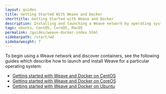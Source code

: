 ```yaml
---
layout: guides
title: Getting Started With Weave and Docker
shorttitle: Getting Started with Weave and Docker
description: Installing and launching a Weave network by operating system.
tags: ubuntu, CentOS, CoreOS, MacOS
permalink: /guides/weave-docker-index.html
sidebarpath: /start/wd
sidebarweight: 7
---
```



To begin using a Weave network and discover containers, see the following guides which describe how to launch and install Weave for a particular operating system: 

* [Getting started with Weave and Docker on CentOS](/guides/weave-docker-centos-simple.html)
* [Getting started with Weave and Docker on CoreOS](/guides/weave-docker-coreos-simple.html)
* [Getting started with Weave and Docker on Ubuntu](/guides/weave-docker-ubuntu-simple.html)


 
